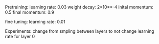 Pretraining:
learning rate: 0.03
weight decay: 2*10**-4
inital momentum: 0.5
final momentum: 0.9

fine tuning:
learning rate: 0.01

Experiments:
change from smpling between layers to not
change learning rate for layer 0